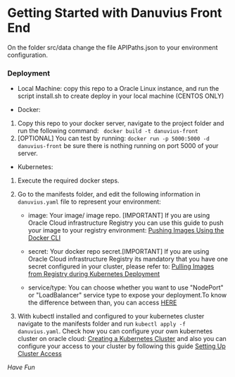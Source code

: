 # Getting Started with Danuvius Front End

On the folder src/data change the file APIPaths.json to your environment configuration.

### Deployment

* Local Machine:
copy this repo to a Oracle Linux instance, and run the script install.sh to create deploy in your local machine (CENTOS ONLY)

* Docker:
 1. Copy this repo to your docker server, navigate to the project folder and run the following command: ```  docker build -t danuvius-front  ```
 2. [OPTIONAL] You can test by running: ```docker run -p 5000:5000 -d danuvius-front``` be sure there is nothing running on port 5000 of your server.

 * Kubernetes:
 1. Execute the required docker steps.
 2. Go to the manifests folder, and edit the following information in ``` danuvius.yaml ``` file to represent your environment:
    - image: Your image/ image repo. [IMPORTANT] If you are using Oracle Cloud infrastructure Registry you can use this guide to push your image to your registry environment: [Pushing Images Using the Docker CLI](https://docs.cloud.oracle.com/en-us/iaas/Content/Registry/Tasks/registrypushingimagesusingthedockercli.htm)

    - secret: Your docker repo secret.[IMPORTANT] If you are using Oracle Cloud infrastructure Registry its mandatory that you have one secret configured in your cluster, please refer to: [Pulling Images from Registry during Kubernetes Deployment](https://docs.cloud.oracle.com/en-us/iaas/Content/Registry/Tasks/registrypullingimagesfromocir.htm)

    - service/type: You can choose whether you want to use "NodePort" or "LoadBalancer" service type to expose your deployment.To know the difference between than, you can access [HERE](https://kubernetes.io/docs/concepts/services-networking/service/)

 3. With kubectl installed and configured to your kubernetes cluster navigate to the manifests folder and run ``` kubectl apply -f danuvius.yaml ```. Check how you can configure your own kubernetes cluster on oracle cloud: [Creating a Kubernetes Cluster](https://docs.cloud.oracle.com/en-us/iaas/Content/ContEng/Tasks/contengcreatingclusterusingoke.htm) and also you can configure your access to your cluster by following this guide [Setting Up Cluster Access](https://docs.cloud.oracle.com/en-us/iaas/Content/ContEng/Tasks/contengdownloadkubeconfigfile.htm)


 _Have Fun_






